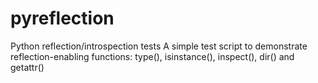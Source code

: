 # pyreflection
Python reflection/introspection tests
A simple test script to demonstrate reflection-enabling functions: type(), isinstance(), inspect(), dir() and getattr()
